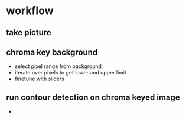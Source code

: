 # workflow

## take picture

## chroma key background

- select pixel range from background
- iterate over pixels to get lower and upper limit
- finetune with sliders

## run contour detection on chroma keyed image

- 